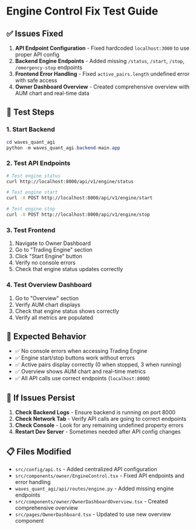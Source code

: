 # Engine Control Fix Test Guide

## ✅ Issues Fixed

1. **API Endpoint Configuration** - Fixed hardcoded `localhost:3000` to use proper API config
2. **Backend Engine Endpoints** - Added missing `/status`, `/start`, `/stop`, `/emergency-stop` endpoints
3. **Frontend Error Handling** - Fixed `active_pairs.length` undefined error with safe access
4. **Owner Dashboard Overview** - Created comprehensive overview with AUM chart and real-time data

## 🧪 Test Steps

### 1. Start Backend
```powershell
cd waves_quant_agi
python -m waves_quant_agi.backend-main.app
```

### 2. Test API Endpoints
```bash
# Test engine status
curl http://localhost:8000/api/v1/engine/status

# Test engine start
curl -X POST http://localhost:8000/api/v1/engine/start

# Test engine stop
curl -X POST http://localhost:8000/api/v1/engine/stop
```

### 3. Test Frontend
1. Navigate to Owner Dashboard
2. Go to "Trading Engine" section
3. Click "Start Engine" button
4. Verify no console errors
5. Check that engine status updates correctly

### 4. Test Overview Dashboard
1. Go to "Overview" section
2. Verify AUM chart displays
3. Check that engine status shows correctly
4. Verify all metrics are populated

## 🔧 Expected Behavior

- ✅ No console errors when accessing Trading Engine
- ✅ Engine start/stop buttons work without errors
- ✅ Active pairs display correctly (0 when stopped, 3 when running)
- ✅ Overview shows AUM chart and real-time metrics
- ✅ All API calls use correct endpoints (`localhost:8000`)

## 🐛 If Issues Persist

1. **Check Backend Logs** - Ensure backend is running on port 8000
2. **Check Network Tab** - Verify API calls are going to correct endpoints
3. **Check Console** - Look for any remaining undefined property errors
4. **Restart Dev Server** - Sometimes needed after API config changes

## 📋 Files Modified

- `src/config/api.ts` - Added centralized API configuration
- `src/components/owner/EngineControl.tsx` - Fixed API endpoints and error handling
- `waves_quant_agi/api/routes/engine.py` - Added missing engine endpoints
- `src/components/owner/OwnerDashboardOverview.tsx` - Created comprehensive overview
- `src/pages/OwnerDashboard.tsx` - Updated to use new overview component 